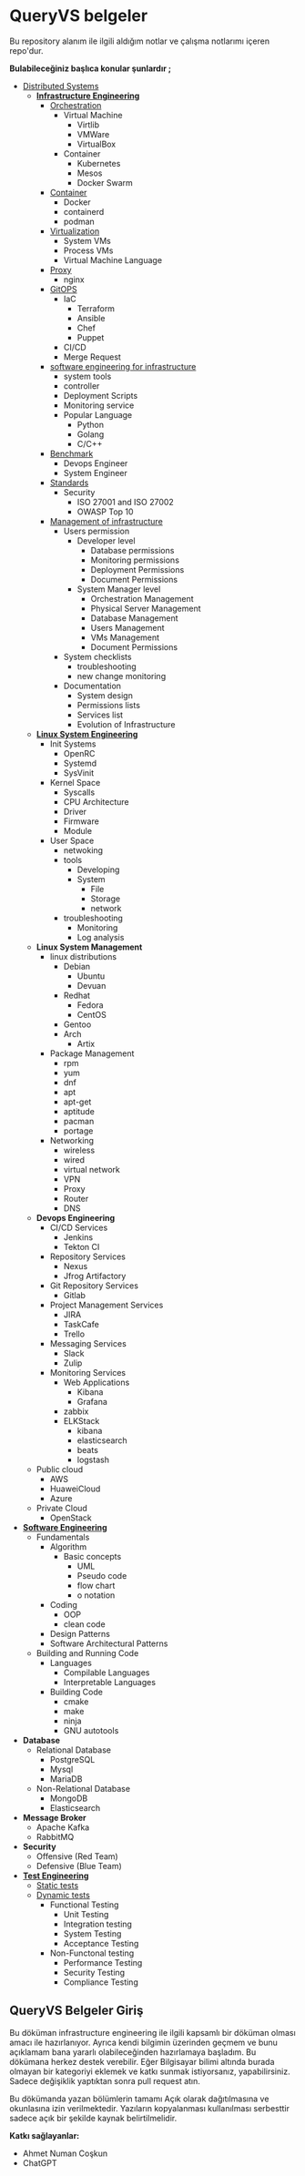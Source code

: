 # QueryVS belgeler

Bu repository alanım ile ilgili aldığım notlar ve çalışma notlarımı içeren repo'dur. 

**Bulabileceğiniz başlıca konular şunlardır ;**
 - [Distributed Systems](distributed_systems/)
   - [**Infrastructure Engineering**](distributed_systems/infrastructure_engineering)
     - [Orchestration](distributed_systems/infrastructure_engineering/orchestration.md)
       - Virtual Machine
         - Virtlib
         - VMWare
         - VirtualBox
       - Container
         - Kubernetes
         - Mesos
         - Docker Swarm
     - [Container](distributed_systems/infrastructure_engineering/container.md)
       - Docker
       - containerd
       - podman
     - [Virtualization](distributed_systems/infrastructure_engineering/virtualization.md)
       - System VMs
       - Process VMs
       - Virtual Machine Language
     - [Proxy](distributed_systems/infrastructure_engineering/proxy.md)
       - nginx
     - [GitOPS](distributed_systems/infrastructure_engineering/gitops.md)
       - IaC
         - Terraform
         - Ansible
         - Chef
         - Puppet
       - CI/CD
       - Merge Request
     - [software engineering for infrastructure](distributed_systems/infrastructure_engineering/software_engineeringforinfra.md)
       - system tools
       - controller
       - Deployment Scripts
       - Monitoring service
       - Popular Language
         - Python
         - Golang
         - C/C++
     - [Benchmark](distributed_systems/infrastructure_engineering/benchmark.md)
       - Devops Engineer
       - System Engineer
     - [Standards](distributed_systems/infrastructure_engineering/standards.md)
       - Security
         - ISO 27001 and ISO 27002
         - OWASP Top 10
     - [Management of infrastructure](distributed_systems/infrastructure_engineering/management.md)
       - Users permission
         - Developer level
           - Database permissions
           - Monitoring permissions
           - Deployment Permissions
           - Document Permissions
         - System Manager level 
           - Orchestration Management
           - Physical Server Management
           - Database Management
           - Users Management
           - VMs Management
           - Document Permissions
       - System checklists
         - troubleshooting
         - new change monitoring
       - Documentation
         - System design
         - Permissions lists
         - Services list
         - Evolution of Infrastructure
   - [**Linux System Engineering**](distributed_systems/linux_system_engineering)
     - Init Systems
       - OpenRC
       - Systemd
       - SysVinit
     - Kernel Space
       - Syscalls
       - CPU Architecture
       - Driver
       - Firmware
       - Module
     - User Space
       - netwoking
       - tools
         - Developing
         - System
           - File
           - Storage
           - network
       - troubleshooting
         - Monitoring
         - Log analysis
   - **Linux System Management**
     - linux distributions
       - Debian
         - Ubuntu
         - Devuan
       - Redhat
         - Fedora
         - CentOS
       - Gentoo
       - Arch
         - Artix
     - Package Management
       - rpm
       - yum
       - dnf
       - apt
       - apt-get
       - aptitude
       - pacman
       - portage
     - Networking
       - wireless
       - wired
       - virtual network
       - VPN
       - Proxy
       - Router
       - DNS
   - **Devops Engineering**
     - CI/CD Services
       - Jenkins
       - Tekton CI
     - Repository Services
       - Nexus
       - Jfrog Artifactory
     - Git Repository Services
       - Gitlab
     - Project Management Services
       - JIRA
       - TaskCafe
       - Trello
     - Messaging Services
       - Slack
       - Zulip
     - Monitoring Services
       - Web Applications
         - Kibana
         - Grafana
       - zabbix
       - ELKStack
         - kibana
         - elasticsearch
         - beats
         - logstash
   - Public cloud
     - AWS
     - HuaweiCloud
     - Azure
   - Private Cloud
     - OpenStack
 - [**Software Engineering**](software_engineering)
   - Fundamentals
     - Algorithm
       - Basic concepts
         - UML
         - Pseudo code
         - flow chart
         - o notation
     - Coding
       - OOP
       - clean code
     - Design Patterns
     - Software Architectural Patterns
   - Building and Running Code
     - Languages
       - Compilable Languages
       - Interpretable Languages
     - Building Code
       - cmake
       - make
       - ninja
       - GNU autotools
 - **Database**
   - Relational Database
     - PostgreSQL
     - Mysql
     - MariaDB
   - Non-Relational Database
     - MongoDB
     - Elasticsearch
 - **Message Broker**
   - Apache Kafka
   - RabbitMQ
 - **Security**
   - Offensive (Red Team)
   - Defensive (Blue Team)
 - [**Test Engineering**](test_engineering)
   - [Static tests](test_engineering/static_tests.md)
   - [Dynamic tests](test_engineering/dynamic_tests.md)
     - Functional Testing
       - Unit Testing
       - Integration testing
       - System Testing
       - Acceptance Testing
     - Non-Functonal testing
       - Performance Testing
       - Security Testing
       - Compliance Testing

## QueryVS Belgeler Giriş

Bu döküman infrastructure engineering ile ilgili kapsamlı bir döküman olması amacı ile hazırlanıyor. Ayrıca kendi bilgimin üzerinden geçmem ve bunu açıklamam bana yararlı olabileceğinden hazırlamaya başladım. Bu dökümana herkez destek verebilir. Eğer Bilgisayar bilimi altında burada olmayan bir kategoriyi eklemek ve katkı sunmak istiyorsanız, yapabilirsiniz. Sadece değişiklik yaptıktan sonra pull request atın.

Bu dökümanda yazan bölümlerin tamamı Açık olarak dağıtılmasına ve okunlasına izin verilmektedir. Yazıların kopyalanması kullanılması serbesttir sadece açık bir şekilde kaynak belirtilmelidir.

**Katkı sağlayanlar:**

 - Ahmet Numan Coşkun
 - ChatGPT
